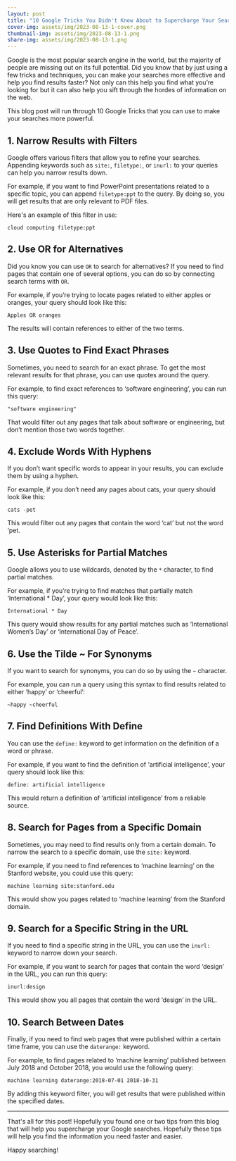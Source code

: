 ```yaml
---
layout: post
title: "10 Google Tricks You Didn't Know About to Supercharge Your Searches"
cover-img: assets/img/2023-08-13-1-cover.png
thumbnail-img: assets/img/2023-08-13-1.png
share-img: assets/img/2023-08-13-1.png
---
```





Google is the most popular search engine in the world, but the majority of people are missing out on its full potential. Did you know that by just using a few tricks and techniques, you can make your searches more effective and help you find results faster? Not only can this help you find what you’re looking for but it can also help you sift through the hordes of information on the web. 

This blog post will run through 10 Google Tricks that you can use to make your searches more powerful. 

## 1. Narrow Results with Filters

Google offers various filters that allow you to refine your searches. Appending keywords such as `site:`, `filetype:`, or `inurl:` to your queries can help you narrow results down. 

For example, if you want to find PowerPoint presentations related to a specific topic, you can append `filetype:ppt` to the query. By doing so, you will get results that are only relevant to PDF files.

Here's an example of this filter in use:

```
cloud computing filetype:ppt
```

## 2. Use OR for Alternatives

Did you know you can use `OR` to search for alternatives? If you need to find pages that contain one of several options, you can do so by connecting search terms with `OR`. 

For example, if you’re trying to locate pages related to either apples or oranges, your query should look like this: 

```
Apples OR oranges 
```

The results will contain references to either of the two terms.

## 3. Use Quotes to Find Exact Phrases

Sometimes, you need to search for an exact phrase. To get the most relevant results for that phrase, you can use quotes around the query.

For example, to find exact references to ‘software engineering’, you can run this query:

```
"software engineering" 
```

That would filter out any pages that talk about software or engineering, but don’t mention those two words together.

## 4. Exclude Words With Hyphens

If you don’t want specific words to appear in your results, you can exclude them by using a hyphen. 

For example, if you don’t need any pages about cats, your query should look like this:

```
cats -pet
```

This would filter out any pages that contain the word ‘cat’ but not the word ‘pet.

## 5. Use Asterisks for Partial Matches

Google allows you to use wildcards, denoted by the `*` character, to find partial matches. 

For example, if you’re trying to find matches that partially match ‘International * Day’, your query would look like this:

```
International * Day
```

This query would show results for any partial matches such as ‘International Women’s Day’ or ‘International Day of Peace’.

## 6. Use the Tilde ~ For Synonyms

If you want to search for synonyms, you can do so by using the `~` character.

For example, you can run a query using this syntax to find results related to either ‘happy’ or ‘cheerful’:

```
~happy ~cheerful
```

## 7. Find Definitions With Define

You can use the `define:` keyword to get information on the definition of a word or phrase. 

For example, if you want to find the definition of ‘artificial intelligence’, your query should look like this:

```
define: artificial intelligence 
```

This would return a definition of ‘artificial intelligence’ from a reliable source.

## 8. Search for Pages from a Specific Domain

Sometimes, you may need to find results only from a certain domain. To narrow the search to a specific domain, use the `site:` keyword.

For example, if you need to find references to ‘machine learning’ on the Stanford website, you could use this query:

```
machine learning site:stanford.edu 
```

This would show you pages related to ‘machine learning’ from the Stanford domain.

## 9. Search for a Specific String in the URL

If you need to find a specific string in the URL, you can use the `inurl:` keyword to narrow down your search. 

For example, if you want to search for pages that contain the word ‘design’ in the URL, you can run this query: 

```
inurl:design 
```

This would show you all pages that contain the word ‘design’ in the URL.

## 10. Search Between Dates

Finally, if you need to find web pages that were published within a certain time frame, you can use the `daterange:` keyword.

For example, to find pages related to ‘machine learning’ published between July 2018 and October 2018, you would use the following query: 

```
machine learning daterange:2018-07-01 2018-10-31 
```

By adding this keyword filter, you will get results that were published within the specified dates. 

---

That's all for this post! Hopefully you found one or two tips from this blog that will help you supercharge your Google searches. Hopefully these tips will help you find the information you need faster and easier. 

Happy searching!
